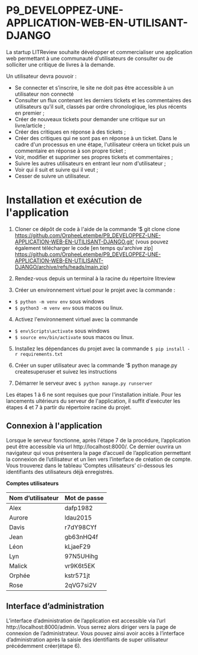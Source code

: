# P9_DEVELOPPEZ-UNE-APPLICATION-WEB-EN-UTILISANT-DJANGO

La startup LITReview souhaite développer et commercialiser une application web permettant à une communauté d'utilisateurs de consulter ou de solliciter une critique de livres à la demande.

Un utilisateur devra pouvoir :

-	Se connecter et s’inscrire, le site ne doit pas être accessible à un utilisateur non connecté
-	Consulter un flux contenant les derniers tickets et les commentaires des utilisateurs qu'il suit, classés par ordre chronologique, les plus récents en premier ; 
-	Créer de nouveaux tickets pour demander une critique sur un livre/article ;
-	Créer des critiques en réponse à des tickets ;
-	Créer des critiques qui ne sont pas en réponse à un ticket. Dans le cadre d'un processus en une étape, l'utilisateur créera un ticket puis un commentaire en réponse à son propre ticket ;
-	Voir, modifier et supprimer ses propres tickets et commentaires ; 
-	Suivre les autres utilisateurs en entrant leur nom d'utilisateur ;
-	Voir qui il suit et suivre qui il veut ; 
-	Cesser de suivre un utilisateur.

# Installation et exécution de l'application 

1. Cloner ce dépôt de code à l'aide de la commande ‘$ git clone clone https://github.com/OrpheeLetembe/P9_DEVELOPPEZ-UNE-APPLICATION-WEB-EN-UTILISANT-DJANGO.git’ (vous pouvez également télécharger le code [en temps qu'archive zip] https://github.com/OrpheeLetembe/P9_DEVELOPPEZ-UNE-APPLICATION-WEB-EN-UTILISANT-DJANGO/archive/refs/heads/main.zip)

2. Rendez-vous depuis un terminal à la racine du répertoire litreview 

3. Créer un environnement virtuel pour le projet avec la commande :

- `$ python -m venv env` sous windows 
- `$ python3 -m venv env` sous macos ou linux.

4. Activez l'environnement virtuel avec la commande

- `$ env\Scripts\activate` sous windows 
- `$ source env/bin/activate` sous macos ou linux.

5. Installez les dépendances du projet avec la commande `$ pip install -r requirements.txt`
6. Créer un super utilisateur avec la commande ‘$ python manage.py createsuperuser et suivez les instructions

7. Démarrer le serveur avec `$ python manage.py runserver`

Les étapes 1 à 6 ne sont requises que pour l'installation initiale. Pour les lancements ultérieurs du serveur de l'application, il suffit d'exécuter les étapes 4 et 7 à partir du répertoire racine du projet.


## Connexion à l'application

Lorsque le serveur fonctionne, après l'étape 7 de la procédure, l’application peut être accessible via url http://localhost:8000/. Ce dernier ouvrira un navigateur qui vous présentera la page d’accueil de l’application permettant la connexion de l’utilisateur et un lien vers l’interface de création de compte.
Vous trouverez dans le tableau ‘Comptes utilisateurs’ ci-dessous les identifiants des utilisateurs déjà enregistrés.


 __Comptes utilisateurs__ 
 
|Nom d’utilisateur|Mot de passe|
|-----------------|------------|
|Alex	            |  dafp1982  |
|Aurore	          |  ldau2015  |
|Davis	          |  r7dY98CYf |
|Jean	            |  gb63nHQ4f |
|Léon	            |  kLjaeF29  |
|Lyn	            |  97N5UHihg |
|Malick	          |  vr9K6t5EK |
|Orphée	          |  kstr571jt |
|Rose	            |  2qVG7si2V |


## Interface d’administration
L’interface d’administration de l’application est accessible via l’url http://localhost:8000/admin. Vous serrez alors diriger vers la page de connexion de l’administrateur. Vous pouvez ainsi avoir accès à l’interface d’administration après la saisie des identifiants de super utilisateur précédemment créer(étape 6).